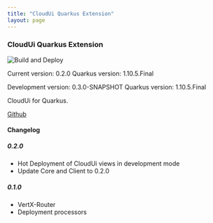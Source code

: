 ```yaml
---
title: "CloudUi Quarkus Extension"
layout: page
---
```


### CloudUi Quarkus Extension

![Build and Deploy](https://github.com/moewes/cloud-ui-quarkus/workflows/Build%20and%20Deploy/badge.svg)

Current version: 0.2.0
Quarkus version: 1.10.5.Final

Development version: 0.3.0-SNAPSHOT
Quarkus version: 1.10.5.Final

CloudUi for Quarkus.

[Github](https://github.com/moewes/cloud-ui-quarkus) 

#### Changelog

##### 0.2.0

* Hot Deployment of CloudUi views in development mode
* Update Core and Client to 0.2.0

##### 0.1.0

* VertX-Router
* Deployment processors
